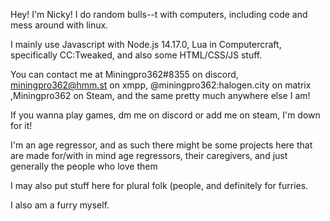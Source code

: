 Hey! I'm Nicky! I do random bulls--t with computers, including code and mess around with linux.

I mainly use Javascript with Node.js 14.17.0, Lua in Computercraft, specifically CC:Tweaked, and also some HTML/CSS/JS stuff.

You can contact me at Miningpro362#8355 on discord, miningpro362@hmm.st on xmpp, @miningpro362:halogen.city on matrix ,Miningpro362 on Steam, and the same pretty much anywhere else I am!

If you wanna play games, dm me on discord or add me on steam, I'm down for it!

I'm an age regressor, and as such there might be some projects here that are made for/with in mind age regressors, their caregivers, and just generally the people who love them

I may also put stuff here for plural folk (people, and definitely for furries.

I also am a furry myself.
